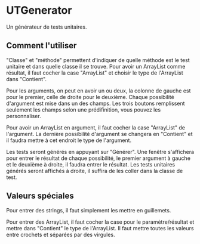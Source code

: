# UTGenerator

Un générateur de tests unitaires.

## Comment l'utiliser

"Classe" et "méthode" permettent d'indiquer de quelle méthode est le test unitaire et dans quelle classe il se trouve.
Pour avoir un ArrayList comme résultat, il faut cocher la case "ArrayList" et choisir le type de l'ArrayList dans "Contient".

Pour les arguments, on peut en avoir un ou deux, la colonne de gauche est pour le premier, celle de droite pour le deuxième. 
Chaque possibilité d'argument est mise dans un des champs.
Les trois boutons remplissent seulement les champs selon une prédifinition, vous pouvez les personnaliser.

Pour avoir un ArrayList en argument, il faut cocher la case "ArrayList" de l'argument. La dernière possibilité d'argument se changera en "Contient" et il faudra mettre à cet endroit le type de l'argument.

Les tests seront générés en appuyant sur "Générer". Une fenêtre s'affichera pour entrer le résultat de chaque possibilité, le premier argument à gauche et le deuxième à droite, il faudra entrer le résultat. Les tests unitaires générés seront affichés à droite, il suffira de les coller dans la classe de test.

## Valeurs spéciales

Pour entrer des strings, il faut simplement les mettre en guillemets.

Pour entrer des ArrayList, il faut cocher la case pour le paramètre/résultat et mettre dans "Contient" le type de l'ArrayList. Il faut mettre toutes les valeurs entre crochets et séparées par des virgules.

